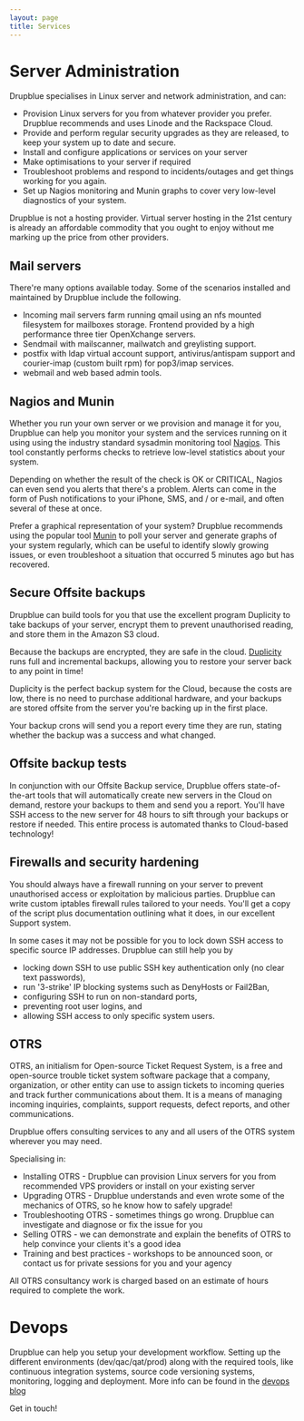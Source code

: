 ```yaml
---
layout: page
title: Services
---
```

# Server Administration

Drupblue specialises in Linux server and network administration, and can:

* Provision Linux servers for you from whatever provider you prefer. Drupblue recommends and uses Linode and the Rackspace Cloud.
* Provide and perform regular security upgrades as they are released, to keep your system up to date and secure.
* Install and configure applications or services on your server
* Make optimisations to your server if required
* Troubleshoot problems and respond to incidents/outages and get things working for you again.
* Set up Nagios monitoring and Munin graphs to cover very low-level diagnostics of your system.

Drupblue is not a hosting provider. Virtual server hosting in the 21st century is already an affordable commodity that you ought to enjoy without me marking up the price from other providers.

## Mail servers

There're many options available today. Some of the scenarios installed and maintained by Drupblue include the following.

* Incoming mail servers farm running qmail using an nfs mounted filesystem for mailboxes storage. Frontend provided by a high performance three tier OpenXchange servers.
* Sendmail with mailscanner, mailwatch and greylisting support.
* postfix with ldap virtual account support, antivirus/antispam support and courier-imap (custom built rpm) for pop3/imap services.
* webmail and web based admin tools.

## Nagios and Munin

Whether you run your own server or we provision and manage it for you, Drupblue can help you monitor your system and the services running on it using using the industry standard sysadmin monitoring tool [Nagios](http://www.nagios.org/). This tool constantly performs checks to retrieve low-level statistics about your system.

Depending on whether the result of the check is OK or CRITICAL, Nagios can even send you alerts that there's a problem. Alerts can come in the form of Push notifications to your iPhone, SMS, and / or e-mail, and often several of these at once.

Prefer a graphical representation of your system? Drupblue recommends using the popular tool [Munin](http://munin-monitoring.org/) to poll your server and generate graphs of your system regularly, which can be useful to identify slowly growing issues, or even troubleshoot a situation that occurred 5 minutes ago but has recovered.

## Secure Offsite backups

Drupblue can build tools for you that use the excellent program Duplicity to take backups of your server, encrypt them to prevent unauthorised reading, and store them in the Amazon S3 cloud.

Because the backups are encrypted, they are safe in the cloud. [Duplicity](http://duplicity.nongnu.org/) runs full and incremental backups, allowing you to restore your server back to any point in time!

Duplicity is the perfect backup system for the Cloud, because the costs are low, there is no need to purchase additional hardware, and your backups are stored offsite from the server you're backing up in the first place.

Your backup crons will send you a report every time they are run, stating whether the backup was a success and what changed.

## Offsite backup tests

In conjunction with our Offsite Backup service, Drupblue offers state-of-the-art tools that will automatically create new servers in the Cloud on demand, restore your backups to them and send you a report. You'll have SSH access to the new server for 48 hours to sift through your backups or restore if needed. This entire process is automated thanks to Cloud-based technology!

## Firewalls and security hardening

You should always have a firewall running on your server to prevent unauthorised access or exploitation by malicious parties. Drupblue can write custom iptables firewall rules tailored to your needs. You'll get a copy of the script plus documentation outlining what it does, in our excellent Support system.

In some cases it may not be possible for you to lock down SSH access to specific source IP addresses. Drupblue can still help you by

* locking down SSH to use public SSH key authentication only (no clear text passwords),
* run '3-strike' IP blocking systems such as DenyHosts or Fail2Ban,
* configuring SSH to run on non-standard ports,
* preventing root user logins, and
* allowing SSH access to only specific system users.

## OTRS

OTRS, an initialism for Open-source Ticket Request System, is a free and open-source trouble ticket system software package that a company, organization, or other entity can use to assign tickets to incoming queries and track further communications about them. It is a means of managing incoming inquiries, complaints, support requests, defect reports, and other communications.

Drupblue offers consulting services to any and all users of the OTRS system wherever you may need. 

Specialising in:

* Installing OTRS - Drupblue can provision Linux servers for you from recommended VPS providers or install on your existing server
* Upgrading OTRS - Drupblue understands and even wrote some of the mechanics of OTRS, so he know how to safely upgrade!
* Troubleshooting OTRS - sometimes things go wrong. Drupblue can investigate and diagnose or fix the issue for you
* Selling OTRS - we can demonstrate and explain the benefits of OTRS to help convince your clients it's a good idea
* Training and best practices - workshops to be announced soon, or contact us for private sessions for you and your agency

All OTRS consultancy work is charged based on an estimate of hours required to complete the work.


# Devops

Drupblue can help you setup your development workflow. 
Setting up the different environments (dev/qac/qat/prod) along with the required tools, like continuous integration systems, source code versioning systems, monitoring, logging and deployment. More info can be found in the [devops blog](http://www.devop.com.ar)

Get in touch!